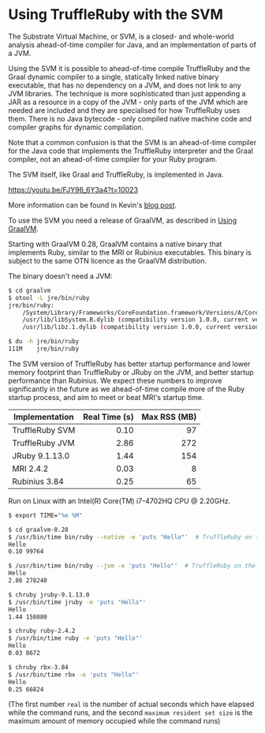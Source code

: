 # Using TruffleRuby with the SVM

The Substrate Virtual Machine, or SVM, is a closed- and whole-world analysis
ahead-of-time compiler for Java, and an implementation of parts of a JVM.

Using the SVM it is possible to ahead-of-time compile TruffleRuby and the Graal
dynamic compiler to a single, statically linked native binary executable, that
has no dependency on a JVM, and does not link to any JVM libraries. The
technique is more sophisticated than just appending a JAR as a resource in a
copy of the JVM - only parts of the JVM which are needed are included and they
are specialised for how TruffleRuby uses them. There is no Java bytecode - only
compiled native machine code and compiler graphs for dynamic compilation.

Note that a common confusion is that the SVM is an ahead-of-time compiler for
the Java code that implements the TruffleRuby interpreter and the Graal
compiler, not an ahead-of-time compiler for your Ruby program.

The SVM itself, like Graal and TruffleRuby, is implemented in Java.

https://youtu.be/FJY96_6Y3a4?t=10023

More information can be found in Kevin's [blog post](http://nirvdrum.com/2017/02/15/truffleruby-on-the-substrate-vm.html).

To use the SVM you need a release of GraalVM, as described in
[Using GraalVM](using-graalvm.md).

Starting with GraalVM 0.28, GraalVM contains a native binary that implements
Ruby, similar to the MRI or Rubinius executables. This binary is subject to the
same OTN licence as the GraalVM distribution.

The binary doesn't need a JVM:

```bash
$ cd graalvm
$ otool -L jre/bin/ruby
jre/bin/ruby:
	/System/Library/Frameworks/CoreFoundation.framework/Versions/A/CoreFoundation (compatibility version 150.0.0, current version 1348.28.0)
	/usr/lib/libSystem.B.dylib (compatibility version 1.0.0, current version 1238.0.0)
	/usr/lib/libz.1.dylib (compatibility version 1.0.0, current version 1.2.8)

$ du -h jre/bin/ruby
111M	jre/bin/ruby
```

The SVM version of TruffleRuby has better startup performance and lower memory
footprint than TruffleRuby or JRuby on the JVM, and better startup performance
than Rubinius. We expect these numbers to improve significantly in the future as
we ahead-of-time compile more of the Ruby startup process, and aim to meet or
beat MRI's startup time.

| Implementation | Real Time (s) | Max RSS (MB) |
| -------------- | ------------: | -----------: |
| TruffleRuby SVM | 0.10 | 97 |
| TruffleRuby JVM | 2.86 | 272 |
| JRuby 9.1.13.0 | 1.44 | 154 |
| MRI 2.4.2 | 0.03 | 8 |
| Rubinius 3.84 | 0.25 | 65 |

Run on Linux with an Intel(R) Core(TM) i7-4702HQ CPU @ 2.20GHz.

```bash
$ export TIME="%e %M"

$ cd graalvm-0.28
$ /usr/bin/time bin/ruby --native -e 'puts "Hello"'  # TruffleRuby on the SVM
Hello
0.10 99764

$ /usr/bin/time bin/ruby --jvm -e 'puts "Hello"'  # TruffleRuby on the JVM
Hello
2.86 278240

$ chruby jruby-9.1.13.0
$ /usr/bin/time jruby -e 'puts "Hello"'
Hello
1.44 158080

$ chruby ruby-2.4.2
$ /usr/bin/time ruby -e 'puts "Hello"'
Hello
0.03 8672

$ chruby rbx-3.84
$ /usr/bin/time rbx -e 'puts "Hello"'
Hello
0.25 66824
```

(The first number `real` is the number of actual seconds which have elapsed while the command
runs, and the second `maximum resident set size` is the maximum amount of memory occupied while the command runs)
